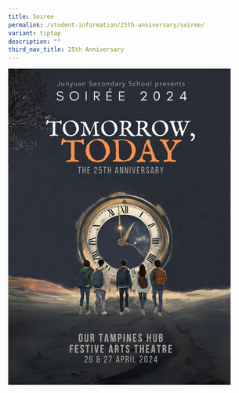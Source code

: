 ```yaml
---
title: Soiree
permalink: /student-information/25th-anniversary/soiree/
variant: tiptap
description: ""
third_nav_title: 25th Anniversary
---
```

<p></p>
<div class="isomer-image-wrapper">
<img style="width: 90%;" height="auto" width="100%" alt="" src="/images/WhatsApp_Image_2024_03_19_at_14_04_54__1_.jpg">
</div>
<p></p>